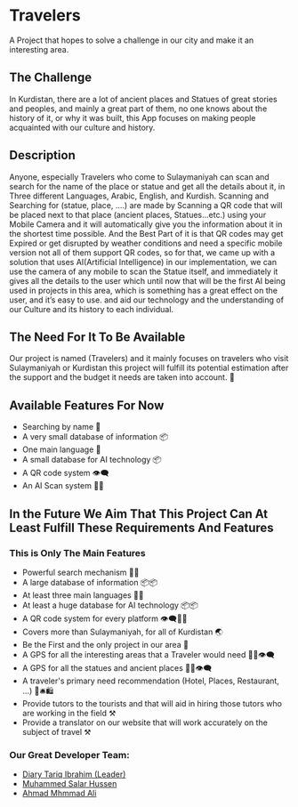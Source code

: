 # Travelers
A Project that hopes to solve a challenge in our city and make it an interesting area.

## The Challenge
In Kurdistan, there are a lot of ancient places and Statues of great stories and peoples, and mainly a great part of them, no one knows about the history of it, or why it was built, this App focuses on making people acquainted with our culture and history.

## Description
Anyone, especially Travelers who come to Sulaymaniyah can scan and search for the name of the place or statue and get all the details about it, in Three different Languages, Arabic, English, and Kurdish. Scanning and Searching for (statue, place, ….) are made by Scanning a QR code that will be placed next to that place (ancient places, Statues...etc.) using your Mobile Camera and it will automatically give you the information about it in the shortest time possible.
And the Best Part of it is that QR codes may get Expired or get disrupted by weather conditions and need a specific mobile version not all of them support QR codes, so for that, we came up with a solution that uses AI(Artificial Intelligence) in our implementation, we can use the camera of any mobile to scan the Statue itself, and immediately it gives all the details to the user which until now that will be the first AI being used in projects in this area, which is something has a great effect on the user, and it’s easy to use. and aid our technology and the understanding of our Culture and its history to each individual.


## The Need For It To Be Available
Our project is named (Travelers) and it mainly focuses on travelers who visit Sulaymaniyah or Kurdistan this project will fulfill its potential estimation after the support and the budget it needs are taken into account. 🚀

## Available Features For Now
* Searching by name 🔎
* A very small database of information 📦
* One main language 🧩
* A small database for AI technology 📦
* A QR code system 👁‍🗨
* An AI Scan system 👨‍💻

## In the Future We Aim That This Project Can At Least Fulfill These Requirements And Features
  ### This is Only The Main Features  
* Powerful search mechanism 🔎🔎
* A large database of information 📦📦
* At least three main languages 🧩🧩
* At least a huge database for AI technology 📦📦
* A QR code system for every platform 👁‍🗨👨‍💻
* Covers more than Sulaymaniyah, for all of Kurdistan 🌏
* Be the First and the only project in our area 🎯
* A GPS for all the interesting areas that a Traveler would need 👨‍💻👁‍🗨
* A GPS for all the statues and ancient places 👨‍💻👁‍🗨
* A traveler's primary need recommendation (Hotel, Places, Restaurant, …) 🏨🛎🛍
* Provide tutors to the tourists and that will aid in hiring those tutors who are working in the field ⚒
* Provide a translator on our website that will work accurately on the subject of travel ⚒

### Our Great Developer Team:

- [Diary Tariq Ibrahim (Leader)]([https://docs.flutter.dev/get-started/codelab](https://www.facebook.com/nah.just4reaal))
- [Muhammed Salar Hussen](https://www.facebook.com/hamay.hajy.507)
- [Ahmad Mhmmad Ali](https://www.facebook.com/ahmad.mhamad.31924)

